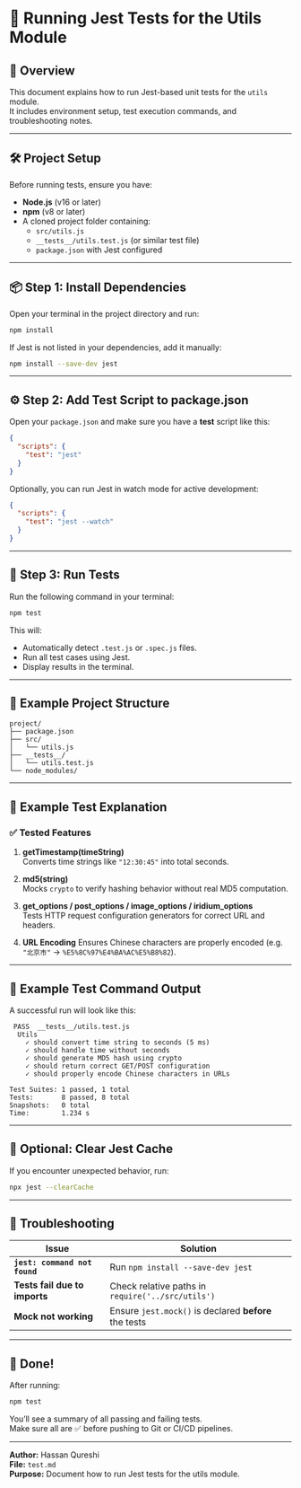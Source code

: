 # 🧪 Running Jest Tests for the Utils Module

## 📘 Overview

This document explains how to run Jest-based unit tests for the `utils` module.  
It includes environment setup, test execution commands, and troubleshooting notes.

---

## 🛠️ Project Setup

Before running tests, ensure you have:

- **Node.js** (v16 or later)
- **npm** (v8 or later)
- A cloned project folder containing:
  - `src/utils.js`
  - `__tests__/utils.test.js` (or similar test file)
  - `package.json` with Jest configured

---

## 📦 Step 1: Install Dependencies

Open your terminal in the project directory and run:

```bash
npm install
```

If Jest is not listed in your dependencies, add it manually:

```bash
npm install --save-dev jest
```

---

## ⚙️ Step 2: Add Test Script to package.json

Open your `package.json` and make sure you have a **test** script like this:

```json
{
  "scripts": {
    "test": "jest"
  }
}
```

Optionally, you can run Jest in watch mode for active development:

```json
{
  "scripts": {
    "test": "jest --watch"
  }
}
```

---

## 🧩 Step 3: Run Tests

Run the following command in your terminal:

```bash
npm test
```

This will:

- Automatically detect `.test.js` or `.spec.js` files.
- Run all test cases using Jest.
- Display results in the terminal.

---

## 📁 Example Project Structure

```
project/
├── package.json
├── src/
│   └── utils.js
├── __tests__/
│   └── utils.test.js
└── node_modules/
```

---

## 🧠 Example Test Explanation

### ✅ Tested Features

1. **getTimestamp(timeString)**  
   Converts time strings like `"12:30:45"` into total seconds.

2. **md5(string)**  
   Mocks `crypto` to verify hashing behavior without real MD5 computation.

3. **get_options / post_options / image_options / iridium_options**  
   Tests HTTP request configuration generators for correct URL and headers.

4. **URL Encoding**
   Ensures Chinese characters are properly encoded (e.g. `"北京市"` → `%E5%8C%97%E4%BA%AC%E5%B8%82`).

---

## 🧾 Example Test Command Output

A successful run will look like this:

```
 PASS  __tests__/utils.test.js
  Utils
    ✓ should convert time string to seconds (5 ms)
    ✓ should handle time without seconds
    ✓ should generate MD5 hash using crypto
    ✓ should return correct GET/POST configuration
    ✓ should properly encode Chinese characters in URLs

Test Suites: 1 passed, 1 total
Tests:       8 passed, 8 total
Snapshots:   0 total
Time:        1.234 s
```

---

## 🧹 Optional: Clear Jest Cache

If you encounter unexpected behavior, run:

```bash
npx jest --clearCache
```

---

## 🧰 Troubleshooting

| Issue                         | Solution                                              |
| ----------------------------- | ----------------------------------------------------- |
| **`jest: command not found`** | Run `npm install --save-dev jest`                     |
| **Tests fail due to imports** | Check relative paths in `require('../src/utils')`     |
| **Mock not working**          | Ensure `jest.mock()` is declared **before** the tests |

---

## 🎉 Done!

After running:

```bash
npm test
```

You’ll see a summary of all passing and failing tests.  
Make sure all are ✅ before pushing to Git or CI/CD pipelines.

---

**Author:** Hassan Qureshi  
**File:** `test.md`  
**Purpose:** Document how to run Jest tests for the utils module.
